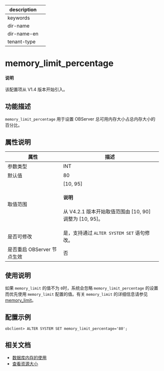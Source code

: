 |description||
|---|---|
|keywords||
|dir-name||
|dir-name-en||
|tenant-type||

# memory_limit_percentage

<main id="notice" type='explain'>
  <h4>说明</h4>
  <p>该配置项从 V1.4 版本开始引入。</p>
</main>

## 功能描述

`memory_limit_percentage` 用于设置 OBServer 总可用内存大小占总内存大小的百分比。

## 属性说明

|      **属性**      |   **描述**   |
|------------------|------------|
| 参数类型             | INT         |
| 默认值              | 80         |
| 取值范围             | [10, 95] <main id="notice" type='explain'><h4>说明</h4><p>从 V4.2.1 版本开始取值范围由 [10, 90] 调整为 [10, 95]。</p></main>|
| 是否可修改  | 是，支持通过 `ALTER SYSTEM SET` 语句修改。|
| 是否重启 OBServer 节点生效 | 否          |

## 使用说明

如果 `memory_limit` 的值不为 `0`时，系统会忽略 `memory_limit_percentage` 的设置而优先使用 `memory_limit` 配置的值。有关 `memory_limit` 的详细信息请参见 [memory_limit](13500.memory_limit.md)。

## 配置示例

```shell
obclient> ALTER SYSTEM SET memory_limit_percentage='80';
```

## 相关文档

* [数据库内存的使用](../../../../700.reference/200.system-management/700.memory-management/300.maximum-database-memory.md)
* [查看资源大小](../../../../400.deploy/500.deploy-oceanbase-database-community-edition/200.local-deployment/200.environment-and-configuration-checks/100.view-resources-optional.md)
